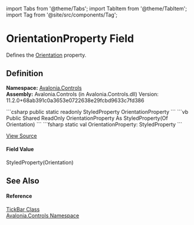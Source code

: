 import Tabs from '@theme/Tabs'; 
import TabItem from '@theme/TabItem'; 
import Tag from '@site/src/components/Tag'; 

# OrientationProperty Field


Defines the <a href="P_Avalonia_Controls_TickBar_Orientation">Orientation</a> property.



## Definition
**Namespace:** <a href="N_Avalonia_Controls">Avalonia.Controls</a>  
**Assembly:** Avalonia.Controls (in Avalonia.Controls.dll) Version: 11.2.0+68ab391c0a3653e0722638e29fcbd9633c7fd386

<Tabs groupId="api-code-preview">
<TabItem value="csharp" label="C#">
```csharp
public static readonly StyledProperty<Orientation> OrientationProperty
```
</TabItem>
<TabItem value="vb" label="VB">
```vb
Public Shared ReadOnly OrientationProperty As StyledProperty(Of Orientation)
```
</TabItem>
<TabItem value="fsharp" label="F#">
```fsharp
static val OrientationProperty: StyledProperty<Orientation>
```
</TabItem>
</Tabs>



<a href="https://github.com/AvaloniaUI/Avalonia/tree/master/srcAvalonia.Controls/TickBar.cs" title="View the source code">View Source</a>



#### Field Value
StyledProperty(Orientation)

## See Also


#### Reference
<a href="T_Avalonia_Controls_TickBar">TickBar Class</a>  
<a href="N_Avalonia_Controls">Avalonia.Controls Namespace</a>  
